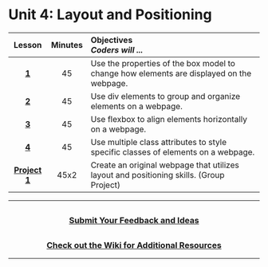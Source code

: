 # Unit 4: Layout and Positioning

|                                                        Lesson                                                         | Minutes | Objectives <br> _Coders will ..._                                                        |
| :-------------------------------------------------------------------------------------------------------------------: | :-----: | :--------------------------------------------------------------------------------------- |
|     [**1**](https://docs.google.com/presentation/d/1zclOkOz2F2eFqOY_sF9Eg5PVkPQCzBoEEZDRLoE6k3s/edit?usp=sharing)     |   45    | Use the properties of the box model to change how elements are displayed on the webpage. |
|     [**2**](https://docs.google.com/presentation/d/1Ot2LZT7SJgbVmx1h7_HAXUUcbr2WkDsOPY3s94nBako/edit?usp=sharing)     |   45    | Use div elements to group and organize elements on a webpage.                            |
|     [**3**](https://docs.google.com/presentation/d/1KBRjFWIHZffPqwX5fnk-vY5YxH1QPxkMF7U2FNhVtVc/edit?usp=sharing)     |   45    | Use flexbox to align elements horizontally on a webpage.                                 |
|     [**4**](https://docs.google.com/presentation/d/1YwqaSCoj60igjlP8wna126goknaRW9ej6WNLJ61AEsA/edit?usp=sharing)     |   45    | Use multiple class attributes to style specific classes of elements on a webpage.        |
| [**Project 1**](https://docs.google.com/presentation/d/1ECOHH29CAnQ9DVrPCoShaLFa3DV6D_JrY9dpI-LIFzo/edit?usp=sharing) |  45x2   | Create an original webpage that utilizes layout and positioning skills. (Group Project)  |

---

## <h3 align="center"><a href="https://forms.gle/vyAD1HFwXHZMRXrr9">Submit Your Feedback and Ideas</a></h3>

## <h3 align="center"><a href="https://github.com/itscodenation/curriculum-20-21/wiki">Check out the Wiki for Additional Resources</a></h3>

---
